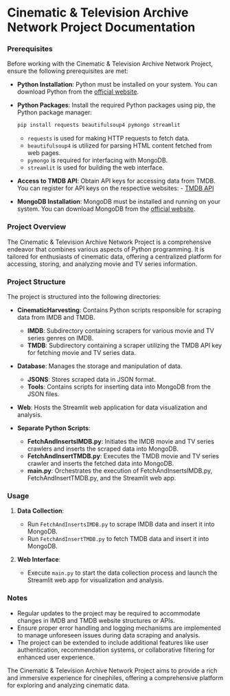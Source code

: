 # Cinematic & Television Archive Network Project Documentation


### Prerequisites
Before working with the Cinematic & Television Archive Network Project, ensure the following prerequisites are met:

- **Python Installation**: Python must be installed on your system. You can download Python from the [official website](https://www.python.org/downloads/).
- **Python Packages**: Install the required Python packages using pip, the Python package manager:
    ```bash
    pip install requests beautifulsoup4 pymongo streamlit
    ```
    - `requests` is used for making HTTP requests to fetch data.
    - `beautifulsoup4` is utilized for parsing HTML content fetched from web pages.
    - `pymongo` is required for interfacing with MongoDB.
    - `streamlit` is used for building the web interface.
- **Access to TMDB API**: Obtain API keys for accessing data from TMDB. You can register for API keys on the respective websites:
      - [TMDB API](https://www.themoviedb.org/documentation/api)

- **MongoDB Installation**: MongoDB must be installed and running on your system. You can download MongoDB from the [official website](https://www.mongodb.com/try/download/community).

### Project Overview
The Cinematic & Television Archive Network Project is a comprehensive endeavor that combines various aspects of Python programming. It is tailored for enthusiasts of cinematic data, offering a centralized platform for accessing, storing, and analyzing movie and TV series information.

### Project Structure
The project is structured into the following directories:

- **CinematicHarvesting**: Contains Python scripts responsible for scraping data from IMDB and TMDB.
    - **IMDB**: Subdirectory containing scrapers for various movie and TV series genres on IMDB.
    - **TMDB**: Subdirectory containing a scraper utilizing the TMDB API key for fetching movie and TV series data.

- **Database**: Manages the storage and manipulation of data.
    - **JSONS**: Stores scraped data in JSON format.
    - **Tools**: Contains scripts for inserting data into MongoDB from the JSON files.

- **Web**: Hosts the Streamlit web application for data visualization and analysis.

- **Separate Python Scripts**:
    - **FetchAndInsertsIMDB.py**: Initiates the IMDB movie and TV series crawlers and inserts the scraped data into MongoDB.
    - **FetchAndInsertTMDB.py**: Executes the TMDB movie and TV series crawler and inserts the fetched data into MongoDB.
    - **main.py**: Orchestrates the execution of FetchAndInsertsIMDB.py, FetchAndInsertTMDB.py, and the Streamlit web app.

### Usage
1. **Data Collection**:
   - Run `FetchAndInsertsIMDB.py` to scrape IMDB data and insert it into MongoDB.
   - Run `FetchAndInsertTMDB.py` to fetch TMDB data and insert it into MongoDB.

2. **Web Interface**:
   - Execute `main.py` to start the data collection process and launch the Streamlit web app for visualization and analysis.

### Notes
- Regular updates to the project may be required to accommodate changes in IMDB and TMDB website structures or APIs.
- Ensure proper error handling and logging mechanisms are implemented to manage unforeseen issues during data scraping and analysis.
- The project can be extended to include additional features like user authentication, recommendation systems, or collaborative filtering for enhanced user experience.

The Cinematic & Television Archive Network Project aims to provide a rich and immersive experience for cinephiles, offering a comprehensive platform for exploring and analyzing cinematic data.
